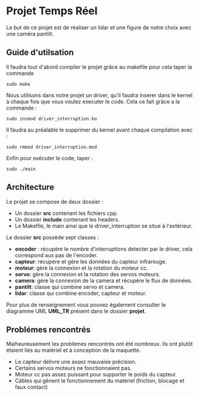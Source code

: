 # Projet Temps Réel
Le but de ce projet est de réaliser un lidar et une figure de notre choix avec une caméra pantilt.

## Guide d'utilsation
Il faudra tout d'abord compiler le projet grâce au makefile pour cela taper la commande 
```
sudo make
```
Nous utilisons dans notre projet un driver, qu'il faudra inserer dans le kernel à chaque fois que vous voulez executer le code. Cela ce fait grâce a la commande :
```
sudo insmod driver_interruption.ko
```
Il faudra au préalable le supprimer du kernel avant chaque compilation  avec :
```
sudo rmmod driver_interruption.mod
```
Enfin pour exécuter le code, taper :
```
sudo ./main
```



## Architecture

Le projet se compose de deux dossier : 
* Un dossier **src** contenant les fichiers cpp.
* Un dossier **include** contenant les headers.
* Le Makefile, le main ainsi que le driver_interruption se situe à l'extérieur.

Le dossier **src** possède sept classes : 
* **encoder** : récupère le nombre d'interruptions detecter par le driver, cela correspond aux pas de l'encoder.
* **capteur**: récupère et gère les données du capteur infrarouge.
* **moteur**: gère la connexion et la rotation du moteur cc.
* **servo**: gère la connexion et la rotation des servos moteurs.
* **camera**: gère la connexion de la camera et récupère le flux de données.
* **pantilt**: classe qui combine servo et camera.
* **lidar**: classe qui combine encoder, capteur et moteur.

Pour plus de renseignement vous pouvez également consulter le diagramme UML **UML_TR** présent dans le dossier **projet**.

## Problémes rencontrés

Malheureusement les problèmes rencontrés ont été nombreux. Ils ont plutôt étaient liés au matériel et à conception de la maquette.
* Le capteur délivre une assez mauvaise précision.
* Certains servos moteurs ne fonctionnaient pas.
* Moteur cc pas assez puissant pour supporter le poids du capteur.
* Câbles qui gênent le fonctionnement du matériel (friction, blocage et faux contact)
